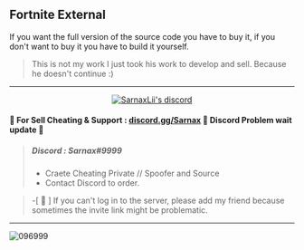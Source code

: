 ## Fortnite External  
If you want the full version of the source code you have to buy it, if you don't want to buy it you have to build it yourself.

> This is not my work I just took his work to develop and sell. Because he doesn't continue :)

***

  <p align="center">
    <a href="https://discord.gg/bzfWPSsDfR">
        <img title="Sarnax discord" alt="SarnaxLii's discord" src="https://discord.c99.nl/widget/theme-4/582142955742298132.png"/>
    </a>
</p>


#### 💬 For Sell Cheating & Support  : [discord.gg/Sarnax](https://discord.com/invite/sarnax) 💢 Discord Problem wait update 💢
> ##### Discord : Sarnax#9999
> - Craete Cheating Private // Spoofer and Source 
> - Contact Discord to order.


> -[ 💢 ] If you can't log in to the server, please add my friend because sometimes the invite link might be problematic.
***


![096999](https://user-images.githubusercontent.com/94861415/156623966-595731c8-08e8-437c-bc3a-f8890b0053f9.png)
